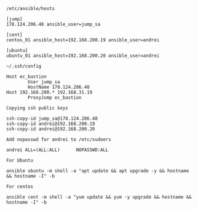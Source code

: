 `/etc/ansible/hosts`

```
[jump]
178.124.206.48 ansible_user=jump_sa

[cent]
centos_01 ansible_host=192.168.200.19 ansible_user=andrei

[ubuntu]
ubuntu_01 ansible_host=192.168.200.20 ansible_user=andrei

```

`~/.ssh/config`

```
Host ec_bastion
        User jump_sa
        HostName 178.124.206.48
Host 192.168.200.* 192.168.31.19
        ProxyJump ec_bastion

```

`Copying ssh public keys`

```
ssh-copy-id jump_sa@178.124.206.48
ssh-copy-id andrei@192.168.200.19
ssh-copy-id andrei@192.168.200.20

```

`Add nopasswd for andrei to /etc/sudoers`

```
andrei ALL=(ALL:ALL)      NOPASSWD:ALL
```

`For Ubuntu`

```
ansible ubuntu -m shell -a "apt update && apt upgrade -y && hostname && hostname -I" -b
```

`For centos`

```
ansible cent -m shell -a "yum update && yum -y upgrade && hostname && hostname -I" -b
```
